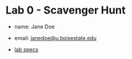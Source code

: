 # Lab 0 - Scavenger Hunt

- name: Jane Doe
- email: janedoe@u.boisestate.edu

- [lab specs](https://shanepanter.com/cs2/labs/lab0.html)
